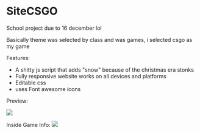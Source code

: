 # SiteCSGO
School project due to 16 december lol

Basically theme was selected by class and was games, i selected csgo as my game

Features:
- A shitty js script that adds "snow" because of the christmas era stonks
- Fully responsive website works on all devices and platforms
- Editable css
- uses Font awesome icons

Preview: 

<img src="https://media.discordapp.net/attachments/692690987696390216/918655884656271370/unknown.png?width=1353&height=684">


Inside Game Info:
<img src="https://media.discordapp.net/attachments/692690987696390216/918655607052075038/unknown.png?width=1346&height=684">
